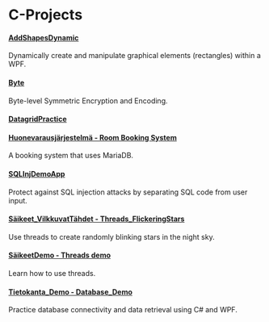 # C-Projects

#### [AddShapesDynamic](#addshapesdynamic)
Dynamically create and manipulate graphical elements (rectangles) within a WPF.

#### [Byte](#byte)
Byte-level Symmetric Encryption and Encoding.

#### [DatagridPractice](#datagridpractice)

#### [Huonevarausjärjestelmä - Room Booking System](#huonevarausjärjestelmä---room-booking-system)
A booking system that uses MariaDB.

#### [SQLInjDemoApp](#sqlinjdemoapp)
Protect against SQL injection attacks by separating SQL code from user input.

#### [Säikeet_VilkkuvatTähdet - Threads_FlickeringStars](#säikeet_vilkkuvatähdet---threads_flickeringstars)
Use threads to create randomly blinking stars in the night sky.

#### [SäikeetDemo - Threads demo](#säikeetdemo---threads-demo)
Learn how to use threads.

#### [Tietokanta_Demo - Database_Demo](#tietokanta_demo---database_demo)
Practice database connectivity and data retrieval using C# and WPF.
